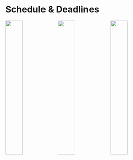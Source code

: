 # Schedule & Deadlines

<img src="https://github.com/jimchen2/CS182-Final-Project/assets/123833550/cc1c0350-694a-4f2f-a8f6-d01595b41785" width="33%" /><img src="https://github.com/jimchen2/CS182-Final-Project/assets/123833550/fa864d39-4908-4471-b639-4b826a8c7cb0" width="33%" /><img src="https://github.com/jimchen2/CS182-Final-Project/assets/123833550/3c2809fe-deb9-4d39-b3db-eadc9a6cd5f1" width="33%" />
